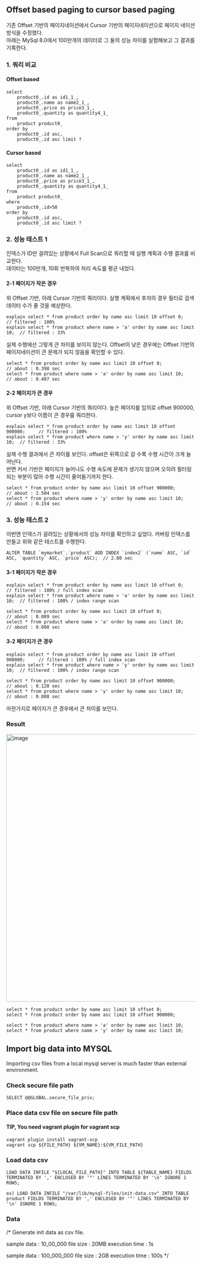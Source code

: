 ## Offset based paging to cursor based paging

기존 Offset 기반의 페이지네이션에서 Cursor 기반의 페이지네이션으로 페이지 네이션 방식을 수정했다.    
아래는 MySql 8.0에서 100만개의 데이터로 그 둘의 성능 차이를 실험해보고 그 결과를 기록한다.

### 1. 쿼리 비교 

#### Offset based
```
select
    product0_.id as id1_1_,
    product0_.name as name2_1_,
    product0_.price as price3_1_,
    product0_.quantity as quantity4_1_ 
from
    product product0_ 
order by
    product0_.id asc,
    product0_.id asc limit ?
```  

#### Cursor based
```
select
    product0_.id as id1_1_,
    product0_.name as name2_1_,
    product0_.price as price3_1_,
    product0_.quantity as quantity4_1_ 
from
    product product0_ 
where
    product0_.id>50 
order by
    product0_.id asc,
    product0_.id asc limit ?
```

### 2. 성능 테스트 1

인덱스가 ID만 걸려있는 상황에서 Full Scan으로 쿼리할 때 실행 계획과 수행 결과를 비교한다.    
데이터는 100만개, 10회 반복하여 처리 속도를 평균 내었다.

#### 2-1 페이지가 작은 경우

위 Offset 기반, 아래 Cursor 기반의 쿼리이다. 실행 계획에서 후자의 경우 필터로 검색 데이터 수가 줄 것을 예상한다. 
```
explain select * from product order by name asc limit 10 offset 0;          // filtered : 100%  
explain select * from product where name > 'a' order by name asc limit 10;  // filtered : 33% 
```

실제 수행에선 그렇게 큰 차이를 보이지 않는다. Offset이 낮은 경우에는 Offset 기반의 페이지네이션이 큰 문제가 되지 않음을 확인할 수 있다.
```
select * from product order by name asc limit 10 offset 0;                   // about : 0.398 sec  
select * from product where name > 'a' order by name asc limit 10;           // about : 0.407 sec 
```

#### 2-2 페이지가 큰 경우

위 Offset 기반, 아래 Cursor 기반의 쿼리이다. 높은 페이지를 임의로 offset 900000, cursor y보다 이름이 큰 경우를 쿼리한다.
```
explain select * from product order by name asc limit 10 offset 900000;     // filtered : 100%
explain select * from product where name > 'y' order by name asc limit 10;  // filtered : 33%
```

실제 수행 결과에서 큰 차이를 보인다. offset은 뒤쪽으로 갈 수록 수행 시간이 크게 늘어난다.     
반면 커서 기반은 페이지가 늘어나도 수행 속도에 문제가 생기지 않으며 오히려 필터링 되는 부분이 많아 수행 시간이 줄어들기까지 한다.
```
select * from product order by name asc limit 10 offset 900000;              // about : 2.504 sec 
select * from product where name > 'y' order by name asc limit 10;           // about : 0.154 sec
```

### 3. 성능 테스트 2

이번엔 인덱스가 걸려있는 상황에서의 성능 차이를 확인하고 싶었다. 커버링 인덱스를 만들고 위와 같은 테스트를 수행한다.

```
ALTER TABLE `mymarket`.`product` ADD INDEX `index2` (`name` ASC, `id` ASC, `quantity` ASC, `price` ASC);  // 2.80 sec
```

#### 3-1 페이지가 작은 경우
```
explain select * from product order by name asc limit 10 offset 0;          // filtered : 100% / full index scan   
explain select * from product where name > 'a' order by name asc limit 10;  // filtered : 100% / index range scan 
```
```
select * from product order by name asc limit 10 offset 0;                   // about : 0.009 sec  
select * from product where name > 'a' order by name asc limit 10;           // about : 0.008 sec 
```

#### 3-2 페이지가 큰 경우
```
explain select * from product order by name asc limit 10 offset 900000;     // filtered : 100% / full index scan
explain select * from product where name > 'y' order by name asc limit 10;  // filtered : 100% / index range scan
```
```
select * from product order by name asc limit 10 offset 900000;              // about : 0.120 sec 
select * from product where name > 'y' order by name asc limit 10;           // about : 0.008 sec
```

마찬가지로 페이지가 큰 경우에서 큰 차이를 보인다.

### Result

<img width="713" alt="image" src="https://github.com/ecsimsw/pic-up/assets/46060746/734c4f33-9b26-4554-a8c6-c02f8dc03c02">

```
select * from product order by name asc limit 10 offset 0;
select * from product order by name asc limit 10 offset 900000;

select * from product where name > 'a' order by name asc limit 10; 
select * from product where name > 'y' order by name asc limit 10; 
```

## Import big data into MYSQL

Importing csv files from a local mysql server is much faster than external environment.

### Check secure file path
```
SELECT @@GLOBAL.secure_file_priv;
```

### Place data csv file on secure file path

#### TIP, You need vagrant plugin for vagrant scp
```
vagrant plugin install vagrant-scp
vagrant scp ${FILE_PATH} ${VM_NAME}:${VM_FILE_PATH}
```

### Load data csv
```
LOAD DATA INFILE "${LOCAL_FILE_PATH}" INTO TABLE ${TABLE_NAME} FIELDS TERMINATED BY ',' ENCLOSED BY '"' LINES TERMINATED BY '\n' IGNORE 1 ROWS;

ex) LOAD DATA INFILE "/var/lib/mysql-files/init-data.csv" INTO TABLE product FIELDS TERMINATED BY ',' ENCLOSED BY '"' LINES TERMINATED BY '\n' IGNORE 1 ROWS;
```

### Data
/*
Generate init data as csv file.

sample data : 10_00_000
file size : 20MB
execution time : 1s

sample data : 100_000_000
file size : 2GB
execution time : 100s
 */
